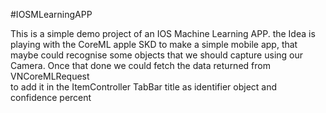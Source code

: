 #IOSMLearningAPP

This is a simple demo project of an IOS Machine Learning APP. 
the Idea is playing with the CoreML apple SKD to make a simple mobile app,
that maybe could recognise some objects that we should capture using our Camera.
Once that done we could fetch the data returned from VNCoreMLRequest  
to add it in the ItemController TabBar title as identifier object and confidence percent 
